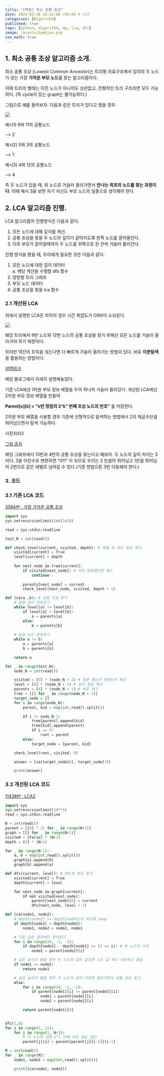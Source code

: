 ```yaml
---
title: "[백준] 최소 공통 조상"
date: 2024-03-28 18:12:00 +09:00 # 시간
categories: [Algorithm]
published: true
tags: [python, algorithm, dp, lca, dfs]
image: /assets/baekjun.png
use_math: true
---
```

## 1. 최소 공통 조상 알고리즘 소개.

최소 공통 조상 (Lowest Common Ancestor)는 트리형 자료구조에서 임의의 두 노드가 갖는 가장 **가까운 부모 노드**를 찾는 알고리즘이다.

이때 트리의 형태는 이진 노드가 아니어도 상관없고, 전형적인 트리 구조라면 모두 가능하다. (즉 cycle이 있는 graph는 불가능하다.)

그림으로 예를 들어보자. 다음과 같은 트리가 있다고 했을 경우.

![](/assets/lca1.jpeg)

예시1) 9와 11의 공통노드

—> 2

예시2) 5와 3의 공통노드

—> 1

예시3) 4와 12의 공통노드

—> 4

즉 두 노드가 있을 때, 위 노드로 거슬러 올라가면서 **만나는 최초의 노드를 찾는 과정이다**. 이때 예시 3을 보면 자기 자신도 부모 노드의 일종으로 생각해야 한다.

## 2. LCA 알고리즘 진행.

LCA 알고리즘의 진행방식은 다음과 같다.

1. 모든 노드에 대해 깊이를 계산.
2. 공통 조상을 찾을 두 노드의 깊이가 같아지도록 한쪽 노드를 끌어올린다.
3. 이후 부모가 같아질때까지 두 노드를 위쪽으로 한 칸씩 거슬러 올라간다.

진행 방식을 봤을 때, 우리에게 필요한 것은 다음과 같다.

1. 모든 노드에 대한 깊이 데이터   
    a. 해당 계산을 수행할 dfs 함수
2. 양방향 트리 그래프
3. 부모 노드 데이터
4. 공통 조상을 찾을 lca 함수

### 2.1 개선된 LCA

위에서 설명한 LCA은 최악의 경우 시간 복잡도가 O(N)이 소요된다. 

![](/assets/lca2.jpeg)

해당 트리에서 9번 노드와 12번 노드의 공통 조상을 찾기 위해선 모든 노드를 거슬러 올라갸야 하기 때문이다.

하지만 약간의 트릭을 섞는다면 더 빠르게 거슬러 올라가는 방법이 있다. 바로 **이분탐색**을 활용하는 방법이다.

[설명링크](https://4legs-study.tistory.com/121)

해당 블로그에서 자세히 설명해놓았다.

기존 LCA에선 1차원 부모 정보 배열을 두어 하나씩 거슬러 올라갔다. 개선된 LCA에선 2차원 부모 정보 배열을 만들어

**Parent[x][k] = “x번 정점의 2^k” 번째 조상 노드의 번호”** 를 저장한다.

2차원 부모 배열을 사용할 경우 기존에 선형적으로 탐색하는 방법에서 2의 제곱수만큼 뛰어넘으면서 탐색 가능하다.

사진자리3

[그림 출처](https://4legs-study.tistory.com/121)

해당 그래프에서 13번과 4번의 공통 조상을 찾는다고 해보자. 두 노드의 깊이 차이는 3이다. 3을 이진수로 변환하면 “011” 이 되므로 우리는 2 만큼의 뛰어넘고 1만큼 뛰어넘어 2번으로 같은 레벨로 넘어갈 수 있다.(기존 방법으론 3번 이동해야 한다.)

### 3. 코드

### 3.1 기존 LCA 코드

[3584번 : 가장 가까운 공통 조상](https://www.acmicpc.net/source/75747546)

```python
import sys
sys.setrecursionlimit(int(1e5))

read = sys.stdin.readline

test_N = int(read())

def check_level(current, visited, depth): # 레벨 및 부모 정보 체크
    visited[current] = True
    level[current] = depth
    
    for next_node in tree[current]:
        if visited[next_node]: # 이미 방문했다면 패스
            continue
        
        parents[next_node] = current
        check_level(next_node, visited, depth + 1)

def lca(a ,b): # 공통 조상 찾기
    # 동일 깊이 맞춰주기
    while level[a] != level[b]:
        if level[a] > level[b]:
            a = parents[a]
        else:
            b = parents[b]
    
    # 동일 노드 맞춰주기
    while a != b:
        a = parents[a]
        b = parents[b]

    return a

for _ in range(test_N):
    node_N = int(read())

    visited = [0] * (node_N + 1) # 방문 했는지 안했는지 체크
    level = [0] * (node_N + 1) # 깊이 정보 체크
    parents = [0] * (node_N + 1) # 부모 체크
    tree = [[] for _ in range(node_N + 1)]
    target_node = []
    for i in range(node_N):
        parent, kid = map(int,read().split())

        if i != node_N-1:
            tree[parent].append(kid)
            tree[kid].append(parent)
            if i == 0:
                root = parent
        else:
            target_node = [parent, kid]

    check_level(root, visited, 0)

    answer = lca(target_node[0], target_node[1])

    print(answer)
```

### 3.2 개선된 LCA 코드

[11438번 : LCA2](https://www.acmicpc.net/problem/11438)

```python
import sys
sys.setrecursionlimit(10**5)
read = sys.stdin.readline

N = int(read())
parent = [[0] * 21 for _ in range(N+1)]
graph = [[] for _ in range(N+1)]
visited = [False] * (N+1)
depth = [0] * (N+1)

for _ in range(N-1):
    a, b = map(int,read().split())
    graph[a].append(b)
    graph[b].append(a)

def dfs(current, level): # dfs로 부모 찾기
    visited[current] = True
    depth[current] = level

    for next_node in graph[current]:
        if not visited[next_node]:
            parent[next_node][0] = current
            dfs(next_node, level + 1)

def lca(node1, node2):
    # depth[node2] >= depth[node1]이 되도록 swap
    if depth[node1] > depth[node2]: 
        node1, node2 = node2, node1

    # 가장 깊은 경우부터 찾아준다.
    for i in range(20, -1, -1): 
        if depth[node2] - depth[node1] >= (1 << i): # 두 노드의 거리
            node2 = parent[node2][i]

    # 같은 높이가 됐을 경우 두 노드의 값이 같으면 노드 값 하나 리턴하고 종료
    if node1 == node2:
        return node1

    # 같은 높이가 됐을 경우 두 노드의 값이 다르면 올라가면서 공통 조상 찾기
    else:
        for i in range(20, -1, -1):
            if parent[node1][i] != parent[node2][i]:
                node1 = parent[node1][i]
                node2 = parent[node2][i]

        return parent[node1][0]
    

dfs(1,0)
for i in range(1, 21):
    for j in range(1, N+1):
        # 각 노드에 대해 2^i 번째 부모 정보 갱신
        parent[j][i] = parent[parent[j][i-1]][i-1]

M = int(read())
for _ in range(M):
    node1, node2 = map(int,read().split())

    print(lca(node1, node2))
```